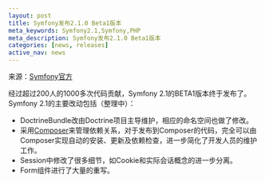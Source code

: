 ```yaml
---
layout: post
title: Symfony发布2.1.0 Beta1版本
meta_keywords: Symfony2.1,Symfony,PHP
meta_description: Symfony发布2.1.0 Beta1版本
categories: [news, releases]
active_nav: news
---
```


来源：[Symfony官方](http://symfony.com/blog/symfony-2-1-0-beta1-released)

经过超过200人的1000多次代码贡献，Symfony 2.1的BETA1版本终于发布了。Symfony 2.1的主要改动包括（整理中）：

* DoctrineBundle改由Doctrine项目主导维护，相应的命名空间也做了修改。
* 采用[Composer](http://getcomposer.org)来管理依赖关系，对于发布到Composer的代码，完全可以由Composer实现自动的安装、更新及依赖检查，进一步简化了开发人员的维护工作。
* Session中修改了很多细节，如Cookie和实际会话概念的进一步分离。
* Form组件进行了大量的重写。

